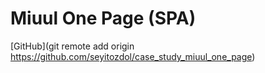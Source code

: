 # Miuul One Page (SPA)
[GitHub](git remote add origin https://github.com/seyitozdol/case_study_miuul_one_page)
